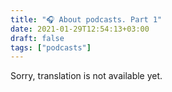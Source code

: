 ```yaml
---
title: "🎧 About podcasts. Part 1"
date: 2021-01-29T12:54:13+03:00
draft: false
tags: ["podcasts"]
---
```


​​Sorry, translation is not available yet.
